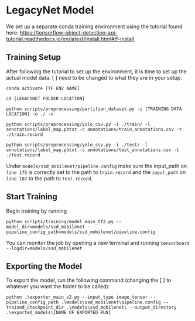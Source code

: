 # LegacyNet Model

We set up a separate conda training environment using the tutorial found here: 
https://tensorflow-object-detection-api-tutorial.readthedocs.io/en/latest/install.html#tf-install



## Training Setup

After following the tutorial to set up the environment, it is time to set up the actual model data.
[ ] need to be changed to what they are in your setup.

```
conda activate [TF ENV NAME]

cd [LEGACYNET FOLDER LOCATION]

python scripts/preprocessing/partition_dataset.py -i [TRAINING DATA LOCATION] -o ./ -x

python scripts/preprocessing/yolo_csv.py -i ./train/ -l annotations/label_map.pbtxt -c annotations/train_annotations.csv -t ./train.record

python scripts/preprocessing/yolo_csv.py -i ./test/ -l annotations/label_map.pbtxt -c annotations/test_annotations.csv -t ./test.record
```
Under `models/ssd_mobilenet/pipeline.config` make sure the input_path on `line 175` is correctly set to the path
to `train.record` and the `input_path` on `line 187` to the path to `test.record`. 

## Start Training

Begin training by running

```
python scripts/training/model_main_tf2.py --model_dir=models/ssd_mobilenet --pipeline_config_path=models/ssd_mobilenet/pipeline.config
```

You can monitor the job by opening a new terminal and running `tensorboard --logdir=models/ssd_mobilenet`

## Exporting the Model

To export the model, run the following command (changing the [ ] to whatever you want the folder to be called):

```
python .\exporter_main_v2.py --input_type image_tensor --pipeline_config_path .\models\ssd_mobilenet\pipeline.config --trained_checkpoint_dir .\models\ssd_mobilenet\ --output_directory .\exported_models\[NAME OF EXPORTED RUN]
```
